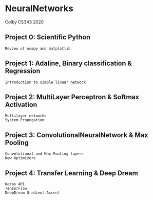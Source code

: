 # NeuralNetworks
Colby CS343 2020

## Project 0: Scientific Python
    Review of numpy and matplotlib
## Project 1: Adaline, Binary classification & Regression
    Introduction to simple linear network
## Project 2: MultiLayer Perceptron & Softmax Activation
    Multilayer networks
    System Propogation
## Project 3: ConvolutionalNeuralNetwork & Max Pooling
    Convolutional and Max Pooling layers
    New Optimizers
## Project 4: Transfer Learning & Deep Dream
    Keras API
    TensorFlow
    DeepDream Gradient Ascent
